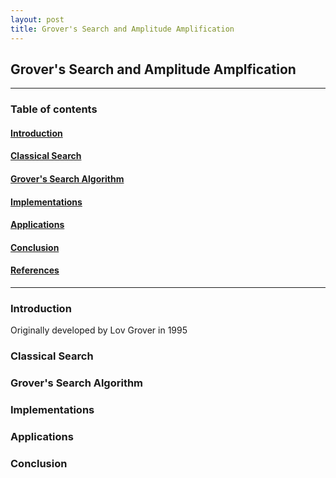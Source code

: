 ```yaml
---
layout: post
title: Grover's Search and Amplitude Amplification
---
```


## Grover's Search and Amplitude Amplfication

----
### Table of contents

#### [Introduction](#introduction)

#### [Classical Search](#classical_search)

#### [Grover's Search Algorithm](#grovers_search_algorithm)

#### [Implementations](#implementations)

#### [Applications](#applications)

#### [Conclusion](#conclusion)

#### [References](#references)
---

### Introduction<a id='introduction'></a>

Originally developed by Lov Grover in 1995

### Classical Search<a id='classical_search'></a>

### Grover's Search Algorithm<a id='grovers_search_algorithm'></a>

### Implementations<a id='implementations'></a>

### Applications<a id='applications'></a>

### Conclusion<a id='conclusion'></a>



